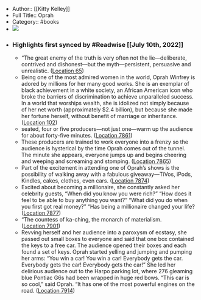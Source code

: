 - Author:: [[Kitty Kelley]]
- Full Title:: Oprah
- Category:: #books
- ![](https://images-na.ssl-images-amazon.com/images/I/41zd5s6Ii5L._SL200_.jpg)
- ### Highlights first synced by #Readwise [[July 10th, 2022]]
    - “The great enemy of the truth is very often not the lie—deliberate, contrived and dishonest—but the myth—persistent, persuasive and unrealistic. ([Location 65](https://readwise.io/to_kindle?action=open&asin=B0035FZJ6W&location=65))
    - Being one of the most admired women in the world, Oprah Winfrey is adored by millions for her many good works. She is an exemplar of black achievement in a white society, an African American icon who broke the barriers of discrimination to achieve unparalleled success. In a world that worships wealth, she is idolized not simply because of her net worth (approximately $2.4 billion), but because she made her fortune herself, without benefit of marriage or inheritance. ([Location 102](https://readwise.io/to_kindle?action=open&asin=B0035FZJ6W&location=102))
    - seated, four or five producers—not just one—warm up the audience for about forty-five minutes. ([Location 7861](https://readwise.io/to_kindle?action=open&asin=B0035FZJ6W&location=7861))
    - These producers are trained to work everyone into a frenzy so the audience is hysterical by the time Oprah comes out of the tunnel. The minute she appears, everyone jumps up and begins cheering and weeping and screaming and stomping. ([Location 7865](https://readwise.io/to_kindle?action=open&asin=B0035FZJ6W&location=7865))
    - Part of the excitement in attending one of Oprah’s shows is the possibility of walking away with a fabulous giveaway—TiVos, iPods, Kindles, cakes, clothes, even cars. ([Location 7874](https://readwise.io/to_kindle?action=open&asin=B0035FZJ6W&location=7874))
    - Excited about becoming a millionaire, she constantly asked her celebrity guests, “When did you know you were rich?” “How does it feel to be able to buy anything you want?” “What did you do when you first got real money?” “Has being a millionaire changed your life? ([Location 7877](https://readwise.io/to_kindle?action=open&asin=B0035FZJ6W&location=7877))
    - “The countess of ka-ching, the monarch of materialism. ([Location 7901](https://readwise.io/to_kindle?action=open&asin=B0035FZJ6W&location=7901))
    - Revving herself and her audience into a paroxysm of ecstasy, she passed out small boxes to everyone and said that one box contained the keys to a free car. The audience opened their boxes and each found a set of keys. Oprah started yelling and jumping and pumping her arms: “You win a car! You win a car! Everybody gets the car. Everybody gets the car! Everybody gets the car!” She led her delirious audience out to the Harpo parking lot, where 276 gleaming blue Pontiac G6s had been wrapped in huge red bows. “This car is so cool,” said Oprah. “It has one of the most powerful engines on the road. ([Location 7914](https://readwise.io/to_kindle?action=open&asin=B0035FZJ6W&location=7914))
